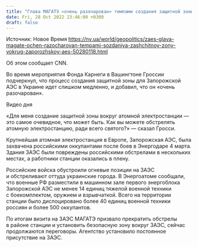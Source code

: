 ```yaml
---
title: "Глава МАГАТЭ «очень разочарован» темпами создания защитной зоны вокруг ЗАЭС"
date: Fri, 28 Oct 2022 23:46:00 +0300
draft: false
---
```

Источник: Новое Время https://nv.ua/world/geopolitics/zaes-glava-magate-ochen-razocharovan-tempami-sozdaniya-zashchitnoy-zony-vokrug-zaporozhskoy-aes-50280118.html


Об этом сообщает CNN.

Во время мероприятия Фонда Карнеги в Вашингтоне Гроссии подчеркнул, что процесс создания защитной зоны для Запорожской АЭС в Украине идет слишком медленно, и добавил, что он «очень разочарован».

 Видео дня   

«Для меня создание защитной зоны вокруг атомной электростанции — это самое очевидное, что может быть. Как вы можете обстрелять атомную электростанцию, ради всего святого?» — сказал Гросси. 

Крупнейшая атомная электростанция в Европе, Запорожская АЭС, была захвачена российскими оккупантами после боев в Энергодаре 4 марта. Здания ЗАЭС были повреждены российскими обстрелами в нескольких местах, а работники станции оказались в плену.

Российские войска обустроили огневые позиции на ЗАЭС и обстреливают оттуда украинские города. В Энергоатоме сообщали, что военные РФ разместили в машинном зале первого энергоблока Запорожской АЭС не менее 14 единиц тяжелой военной техники с боекомплектом, оружием и взрывчаткой. Всего на территории станции было дислоцировано более 40 единиц военной техники россиян и более 500 оккупантов.

По итогам визита на ЗАЭС МАГАТЭ призвало прекратить обстрелы в районе станции и установить безопасную зону вокруг ЗАЭС, сейчас продолжаются переговоры. Агентство установило постоянное присутствие на ЗАЭС.

